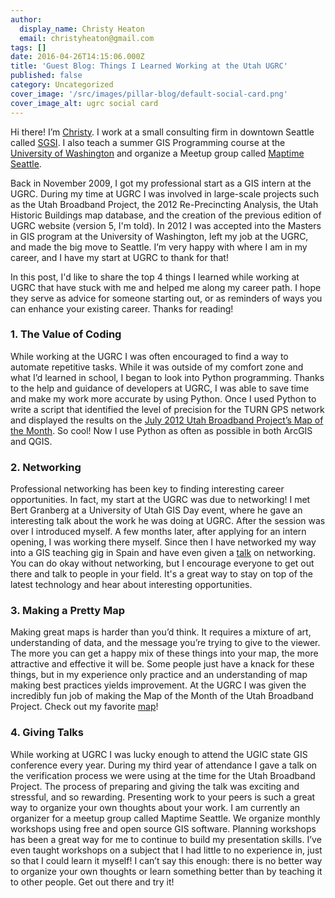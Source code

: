 ```yaml
---
author:
  display_name: Christy Heaton
  email: christyheaton@gmail.com
tags: []
date: 2016-04-26T14:15:06.000Z
title: 'Guest Blog: Things I Learned Working at the Utah UGRC'
published: false
category: Uncategorized
cover_image: '/src/images/pillar-blog/default-social-card.png'
cover_image_alt: ugrc social card
---
```


Hi there! I’m [Christy](https://christyheaton.github.io/). I work at a small consulting firm in downtown Seattle called [SGSI](https://web.archive.org/web/20160513113658/http://sgsi.com:80/). I also teach a summer GIS Programming course at the [University of Washington](https://geography.washington.edu/) and organize a Meetup group called [Maptime Seattle](https://web.archive.org/web/20160719182617/http://www.meetup.com:80/MaptimeSEA/).

Back in November 2009, I got my professional start as a GIS intern at the UGRC. During my time at UGRC I was involved in large-scale projects such as the Utah Broadband Project, the 2012 Re-Precincting Analysis, the Utah Historic Buildings map database, and the creation of the previous edition of UGRC website (version 5, I'm told). In 2012 I was accepted into the Masters in GIS program at the University of Washington, left my job at the UGRC, and made the big move to Seattle. I’m very happy with where I am in my career, and I have my start at UGRC to thank for that!

In this post, I'd like to share the top 4 things I learned while working at UGRC that have stuck with me and helped me along my career path. I hope they serve as advice for someone starting out, or as reminders of ways you can enhance your existing career. Thanks for reading!

### **1. The Value of Coding**

While working at the UGRC I was often encouraged to find a way to automate repetitive tasks. While it was outside of my comfort zone and what I’d learned in school, I began to look into Python programming. Thanks to the help and guidance of developers at UGRC, I was able to save time and make my work more accurate by using Python. Once I used Python to write a script that identified the level of precision for the TURN GPS network and displayed the results on the [July 2012 Utah Broadband Project’s Map of the Month](https://web.archive.org/web/20160502051948/http://broadband.utah.gov:80/2012/07/25/july-2012-map-of-the-month-the-utah-reference-network-turn/). So cool! Now I use Python as often as possible in both ArcGIS and QGIS.

### **2. Networking**

Professional networking has been key to finding interesting career opportunities. In fact, my start at the UGRC was due to networking! I met Bert Granberg at a University of Utah GIS Day event, where he gave an interesting talk about the work he was doing at UGRC. After the session was over I introduced myself. A few months later, after applying for an intern opening, I was working there myself. Since then I have networked my way into a GIS teaching gig in Spain and have even given a [talk](https://www.youtube.com/watch?v=z-q4znBqokw) on networking. You can do okay without networking, but I encourage everyone to get out there and talk to people in your field. It's a great way to stay on top of the latest technology and hear about interesting opportunities.

### **3. Making a Pretty Map**

Making great maps is harder than you’d think. It requires a mixture of art, understanding of data, and the message you’re trying to give to the viewer. The more you can get a happy mix of these things into your map, the more attractive and effective it will be. Some people just have a knack for these things, but in my experience only practice and an understanding of map making best practices yields improvement. At the UGRC I was given the incredibly fun job of making the Map of the Month of the Utah Broadband Project. Check out my favorite [map](https://web.archive.org/web/20160502051401/http://broadband.utah.gov:80/2012/06/21/june-2012-map-of-the-month-national-parks/)!

### **4. Giving Talks**

While working at UGRC I was lucky enough to attend the UGIC state GIS conference every year. During my third year of attendance I gave a talk on the verification process we were using at the time for the Utah Broadband Project. The process of preparing and giving the talk was exciting and stressful, and so rewarding. Presenting work to your peers is such a great way to organize your own thoughts about your work. I am currently an organizer for a meetup group called Maptime Seattle. We organize monthly workshops using free and open source GIS software. Planning workshops has been a great way for me to continue to build my presentation skills. I’ve even taught workshops on a subject that I had little to no experience in, just so that I could learn it myself! I can’t say this enough: there is no better way to organize your own thoughts or learn something better than by teaching it to other people. Get out there and try it!
